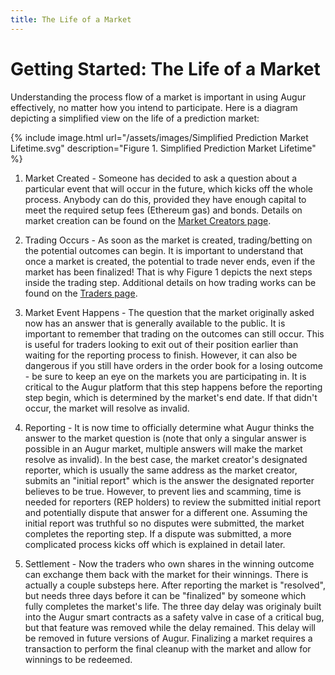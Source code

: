 ```yaml
---
title: The Life of a Market
---
```


# Getting Started: The Life of a Market

Understanding the process flow of a market is important in using Augur effectively, no matter how you intend to participate. Here is a diagram depicting a simplified view on the life of a prediction market:

<div class="center">
{% include image.html url="/assets/images/Simplified Prediction Market Lifetime.svg" description="Figure 1. Simplified Prediction Market Lifetime" %}
</div>

1. Market Created - Someone has decided to ask a question about a particular event that will occur in the future, which kicks off the whole process. Anybody can do this, provided they have enough capital to meet the required setup fees (Ethereum gas) and bonds. Details on market creation can be found on the [Market Creators page](https://augur.guide/2-market-creators.html).

2. Trading Occurs - As soon as the market is created, trading/betting on the potential outcomes can begin. It is important to understand that once a market is created, the potential to trade never ends, even if the market has been finalized! That is why Figure 1 depicts the next steps inside the trading step. Additional details on how trading works can be found on the [Traders page](https://augur.guide/3-traders.html).

3. Market Event Happens - The question that the market originally asked now has an answer that is generally available to the public. It is important to remember that trading on the outcomes can still occur. This is useful for traders looking to exit out of their position earlier than waiting for the reporting process to finish. However, it can also be dangerous if you still have orders in the order book for a losing outcome - be sure to keep an eye on the markets you are participating in. It is critical to the Augur platform that this step happens before the reporting step begin, which is determined by the market's end date. If that didn't occur, the market will resolve as invalid.

4. Reporting - It is now time to officially determine what Augur thinks the answer to the market question is (note that only a singular answer is possible in an Augur market, multiple answers will make the market resolve as invalid). In the best case, the market creator's designated reporter, which is usually the same address as the market creator, submits an "initial report" which is the answer the designated reporter believes to be true. However, to prevent lies and scamming, time is needed for reporters (REP holders) to review the submitted initial report and potentially dispute that answer for a different one. Assuming the initial report was truthful so no disputes were submitted, the market completes the reporting step. If a dispute was submitted, a more complicated process kicks off which is explained in detail later.

5. Settlement - Now the traders who own shares in the winning outcome can exchange them back with the market for their winnings. There is actually a couple substeps here. After reporting the market is "resolved", but needs three days before it can be "finalized" by someone which fully completes the market's life. The three day delay was originaly built into the Augur smart contracts as a safety valve in case of a critical bug, but that feature was removed while the delay remained. This delay will be removed in future versions of Augur. Finalizing a market requires a transaction to perform the final cleanup with the market and allow for winnings to be redeemed.

